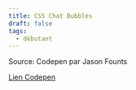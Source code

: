 ```yaml
---
title: CSS Chat Bubbles
draft: false
tags:
  - débutant
---
```


Source: Codepen par Jason Founts

[Lien Codepen](https://codepen.io/Founts/pen/AJyVOr)

